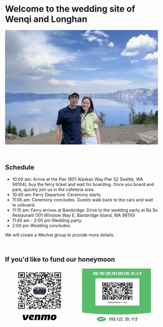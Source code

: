 # Welcome to the wedding site of Wenqi and Longhan
![](/assets/images/photo_together.png)

<br/>

## Schedule
* 10:00 am: Arrive at the Pier (801 Alaskan Way Pier 52
Seattle, WA 98104), buy the ferry ticket and wait for boarding. Once you board and park, quickly join us in the cafeteria area.
* 10:40 am: Ferry Departure. Ceremony starts.
* 11:05 am: Ceremony concludes. Guests walk back to the cars and wait to unboard.
* 11:15 am: Ferry arrives at Bainbridge. Drive to the wedding party at Ba Sa Restaurant (101 Winslow Way E, Bainbridge Island, WA 98110)
* 11:45 am - 2:00 pm Wedding party.
* 2:00 pm Wedding concludes.

We will create a Wechat group to provide more details.

<br/>

## If you'd like to fund our honeymoon

<img alt="Light" src="./assets/images/venmo.png" width="45%" height=180>&nbsp; &nbsp; &nbsp; &nbsp;<img alt="Dark" src="./assets/images/wechat.png" width="45%" height=180>
